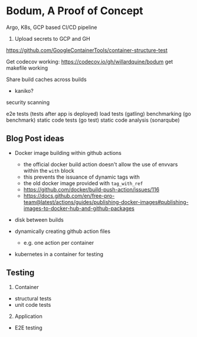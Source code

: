 # Bodum, A Proof of Concept

Argo, K8s, GCP based CI/CD pipeline




1. Upload secrets to GCP and GH



https://github.com/GoogleContainerTools/container-structure-test


Get codecov working: https://codecov.io/gh/willardquine/bodum
get makefile working


Share build caches across builds
- kaniko?



security scanning

e2e tests (tests after app is deployed)
load tests (gatling)
benchmarking (go benchmark)
static code tests (go test)
static code analysis (sonarqube)



## Blog Post ideas
* Docker image building within github actions
  - the official docker build action doesn't allow the use of envvars within the `with` block
  - this prevents the issuance of dynamic tags with 
  - the old docker image provided with `tag_with_ref`
  - https://github.com/docker/build-push-action/issues/116
  - https://docs.github.com/en/free-pro-team@latest/actions/guides/publishing-docker-images#publishing-images-to-docker-hub-and-github-packages


* disk between builds

* dynamically creating github action files
  - e.g. one action per container

* kubernetes in a container for testing



## Testing
1. Container
  - structural tests
  - unit code tests
2. Application
  - E2E testing

